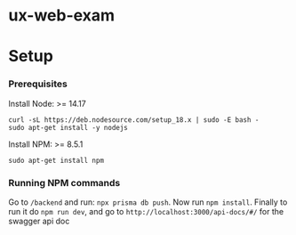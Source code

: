 # ux-web-exam

# Setup

### Prerequisites
Install Node: >= 14.17

```
curl -sL https://deb.nodesource.com/setup_18.x | sudo -E bash -
sudo apt-get install -y nodejs
```

Install NPM: >= 8.5.1
```
sudo apt-get install npm
```

### Running NPM commands
Go to `/backend` and run: `npx prisma db push`.
Now run `npm install`. Finally to run it do `npm run dev`,
and go to `http://localhost:3000/api-docs/#/` for the swagger api doc

